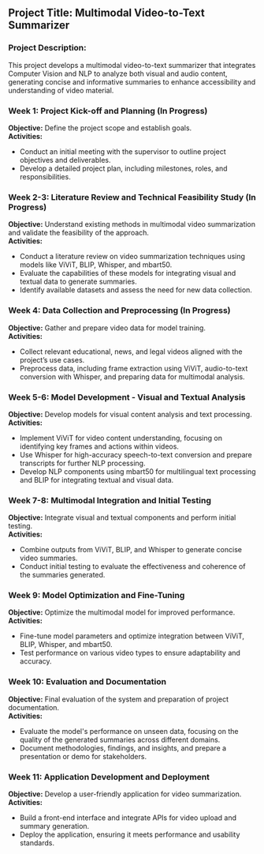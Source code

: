 ## Project Title: Multimodal Video-to-Text Summarizer

### Project Description:
This project develops a multimodal video-to-text summarizer that integrates Computer Vision and NLP to analyze both visual and audio content, generating concise and informative summaries to enhance accessibility and understanding of video material.

### Week 1: Project Kick-off and Planning (In Progress)
**Objective:** Define the project scope and establish goals.  
**Activities:**  
- Conduct an initial meeting with the supervisor to outline project objectives and deliverables.  
- Develop a detailed project plan, including milestones, roles, and responsibilities.

### Week 2-3: Literature Review and Technical Feasibility Study (In Progress)
**Objective:** Understand existing methods in multimodal video summarization and validate the feasibility of the approach.  
**Activities:**  
- Conduct a literature review on video summarization techniques using models like ViViT, BLIP, Whisper, and mbart50.  
- Evaluate the capabilities of these models for integrating visual and textual data to generate summaries.  
- Identify available datasets and assess the need for new data collection.

### Week 4: Data Collection and Preprocessing (In Progress)
**Objective:** Gather and prepare video data for model training.  
**Activities:**  
- Collect relevant educational, news, and legal videos aligned with the project’s use cases.  
- Preprocess data, including frame extraction using ViViT, audio-to-text conversion with Whisper, and preparing data for multimodal analysis.

### Week 5-6: Model Development - Visual and Textual Analysis
**Objective:** Develop models for visual content analysis and text processing.  
**Activities:**  
- Implement ViViT for video content understanding, focusing on identifying key frames and actions within videos.  
- Use Whisper for high-accuracy speech-to-text conversion and prepare transcripts for further NLP processing.  
- Develop NLP components using mbart50 for multilingual text processing and BLIP for integrating textual and visual data.

### Week 7-8: Multimodal Integration and Initial Testing
**Objective:** Integrate visual and textual components and perform initial testing.  
**Activities:**  
- Combine outputs from ViViT, BLIP, and Whisper to generate concise video summaries.  
- Conduct initial testing to evaluate the effectiveness and coherence of the summaries generated.

### Week 9: Model Optimization and Fine-Tuning
**Objective:** Optimize the multimodal model for improved performance.  
**Activities:**  
- Fine-tune model parameters and optimize integration between ViViT, BLIP, Whisper, and mbart50.  
- Test performance on various video types to ensure adaptability and accuracy.

### Week 10: Evaluation and Documentation
**Objective:** Final evaluation of the system and preparation of project documentation.  
**Activities:**  
- Evaluate the model's performance on unseen data, focusing on the quality of the generated summaries across different domains.  
- Document methodologies, findings, and insights, and prepare a presentation or demo for stakeholders.

### Week 11: Application Development and Deployment
**Objective:** Develop a user-friendly application for video summarization.  
**Activities:**  
- Build a front-end interface and integrate APIs for video upload and summary generation.  
- Deploy the application, ensuring it meets performance and usability standards.

